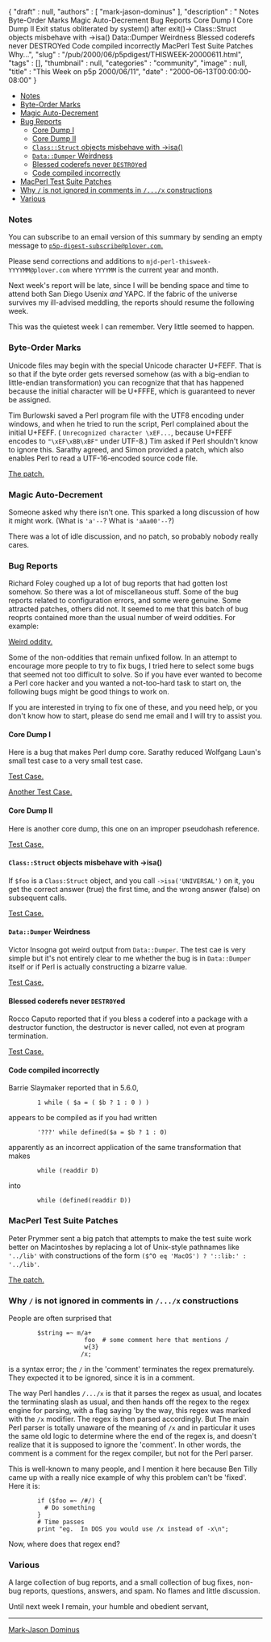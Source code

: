 {
   "draft" : null,
   "authors" : [
      "mark-jason-dominus"
   ],
   "description" : " Notes Byte-Order Marks Magic Auto-Decrement Bug Reports Core Dump I Core Dump II Exit status obliterated by system() after exit()-> Class::Struct objects misbehave with -&gt;isa() Data::Dumper Weirdness Blessed coderefs never DESTROYed Code compiled incorrectly MacPerl Test Suite Patches Why...",
   "slug" : "/pub/2000/06/p5pdigest/THISWEEK-20000611.html",
   "tags" : [],
   "thumbnail" : null,
   "categories" : "community",
   "image" : null,
   "title" : "This Week on p5p 2000/06/11",
   "date" : "2000-06-13T00:00:00-08:00"
}



-   [Notes](#Notes)
-   [Byte-Order Marks](#Byte_Order_Marks)
-   [Magic Auto-Decrement](#Magic_Auto_Decrement)
-   [Bug Reports](#Bug_Reports)
    -   [Core Dump I](#Core_Dump_I)
    -   [Core Dump II](#Core_Dump_II)
    -   [`Class::Struct` objects misbehave with -&gt;isa()](#Class::Struct_objects_misbehave_with__gt;isa)
    -   [`Data::Dumper` Weirdness](#Data::Dumper_Weirdness)
    -   [Blessed coderefs never `DESTROY`ed](#Blessed_coderefs_never_DESTROYed)
    -   [Code compiled incorrectly](#Code_compiled_incorrectly)
-   [MacPerl Test Suite Patches](#MacPerl_Test_Suite_Patches)
-   [Why `/` is not ignored in comments in `/.../x` constructions](#Why__is_not_ignored_in_comments_in_x_constructions)
-   [Various](#Various)

### <span id="Notes">Notes</span>

You can subscribe to an email version of this summary by sending an empty message to [`p5p-digest-subscribe@plover.com`.](mailto:p5p-digest-subscribe@plover.com)

Please send corrections and additions to `mjd-perl-thisweek-YYYYMM@plover.com` where `YYYYMM` is the current year and month.

Next week's report will be late, since I will be bending space and time to attend both San Diego Usenix *and* YAPC. If the fabric of the universe survives my ill-advised meddling, the reports should resume the following week.

This was the quietest week I can remember. Very little seemed to happen.

### <span id="Byte_Order_Marks">Byte-Order Marks</span>

Unicode files may begin with the special Unicode character U+FEFF. That is so that if the byte order gets reversed somehow (as with a big-endian to little-endian transformation) you can recognize that that has happened because the initial character will be U+FFFE, which is guaranteed to never be assigned.

Tim Burlowski saved a Perl program file with the UTF8 encoding under windows, and when he tried to run the script, Perl complained about the initial U+FEFF. ( `Unrecognized character \xEF...`, because U+FEFF encodes to `"\xEF\xBB\xBF"` under UTF-8.) Tim asked if Perl shouldn't know to ignore this. Sarathy agreed, and Simon provided a patch, which also enables Perl to read a UTF-16-encoded source code file.

[The patch.](https://www.nntp.perl.org/group/perl.perl5.porters/2000/06/msg00193.html)

### <span id="Magic_Auto_Decrement">Magic Auto-Decrement</span>

Someone asked why there isn't one. This sparked a long discussion of how it might work. (What is `'a'--`? What is `'aAa00'--`?)

There was a lot of idle discussion, and no patch, so probably nobody really cares.

### <span id="Bug_Reports">Bug Reports</span>

Richard Foley coughed up a lot of bug reports that had gotten lost somehow. So there was a lot of miscellaneous stuff. Some of the bug reports related to configuration errors, and some were genuine. Some attracted patches, others did not. It seemed to me that this batch of bug reoprts contained more than the usual number of weird oddities. For example:

[Weird oddity.](https://www.nntp.perl.org/group/perl.perl5.porters/2000/06/msg00182.html)

Some of the non-oddities that remain unfixed follow. In an attempt to encourage more people to try to fix bugs, I tried here to select some bugs that seemed not too difficult to solve. So if you have ever wanted to become a Perl core hacker and you wanted a not-too-hard task to start on, the following bugs might be good things to work on.

If you are interested in trying to fix one of these, and you need help, or you don't know how to start, please do send me email and I will try to assist you.

#### <span id="Core_Dump_I">Core Dump I</span>

Here is a bug that makes Perl dump core. Sarathy reduced Wolfgang Laun's small test case to a very small test case.

[Test Case.](https://www.nntp.perl.org/group/perl.perl5.porters/2000/06/msg00145.html)

[Another Test Case.](https://www.nntp.perl.org/group/perl.perl5.porters/2000/06/msg00262.html)

#### <span id="Core_Dump_II">Core Dump II</span>

Here is another core dump, this one on an improper pseudohash reference.

[Test Case.](https://www.nntp.perl.org/group/perl.perl5.porters/2000/06/msg00126.html)

#### <span id="Class::Struct_objects_misbehave_with__gt;isa">`Class::Struct` objects misbehave with -&gt;isa()</span>

If `$foo` is a `Class:Struct` object, and you call `->isa('UNIVERSAL')` on it, you get the correct answer (true) the first time, and the wrong answer (false) on subsequent calls.

[Test Case.](https://www.nntp.perl.org/group/perl.perl5.porters/2000/06/msg00191.html)

#### <span id="Data::Dumper_Weirdness">`Data::Dumper` Weirdness</span>

Victor Insogna got weird output from `Data::Dumper`. The test cae is very simple but it's not entirely clear to me whether the bug is in `Data::Dumper` itself or if Perl is actually constructing a bizarre value.

[Test Case.](https://www.nntp.perl.org/group/perl.perl5.porters/2000/06/msg00214.html)

#### <span id="Blessed_coderefs_never_DESTROYed">Blessed coderefs never `DESTROY`ed</span>

Rocco Caputo reported that if you bless a coderef into a package with a destructor function, the destructor is never called, not even at program termination.

[Test Case.](https://www.nntp.perl.org/group/perl.perl5.porters/2000/06/msg00276.html)

#### <span id="Code_compiled_incorrectly">Code compiled incorrectly</span>

Barrie Slaymaker reported that in 5.6.0,

            1 while ( $a = ( $b ? 1 : 0 ) )

appears to be compiled as if you had written

            '???' while defined($a = $b ? 1 : 0)

apparently as an incorrect application of the same transformation that makes

            while (readdir D) 

into

            while (defined(readdir D))

### <span id="MacPerl_Test_Suite_Patches">MacPerl Test Suite Patches</span>

Peter Prymmer sent a big patch that attempts to make the test suite work better on Macintoshes by replacing a lot of Unix-style pathnames like `'../lib'` with constructions of the form `($^O eq 'MacOS') ? '::lib:' : '../lib'`.

[The patch.](https://www.nntp.perl.org/group/perl.perl5.porters/2000/06/msg00258.html)

### <span id="Why__is_not_ignored_in_comments_in_x_constructions">Why `/` is not ignored in comments in `/.../x` constructions</span>

People are often surprised that

            $string =~ m/a+
                         foo  # some comment here that mentions /
                         w{3}
                        /x;

is a syntax error; the `/` in the 'comment' terminates the regex prematurely. They expected it to be ignored, since it is in a comment.

The way Perl handles `/.../x` is that it parses the regex as usual, and locates the terminating slash as usual, and then hands off the regex to the regex engine for parsing, with a flag saying 'by the way, this regex was marked with the `/x` modifier. The regex is then parsed accordingly. But The main Perl parser is totally unaware of the meaning of `/x` and in particular it uses the same old logic to determine where the end of the regex is, and doesn't realize that it is supposed to ignore the 'comment'. In other words, the comment is a comment for the regex compiler, but not for the Perl parser.

This is well-known to many people, and I mention it here because Ben Tilly came up with a really nice example of why this problem can't be 'fixed'. Here it is:

            if ($foo =~ /#/) {
              # Do something
            }
            # Time passes
            print "eg.  In DOS you would use /x instead of -x\n";

Now, where does that regex end?

### <span id="Various">Various</span>

A large collection of bug reports, and a small collection of bug fixes, non-bug reports, questions, answers, and spam. No flames and little discussion.

Until next week I remain, your humble and obedient servant,

------------------------------------------------------------------------

[Mark-Jason Dominus](mailto:mjd-perl-thisweek-200006+@plover.com)
